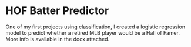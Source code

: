 # HOF Batter Predictor

One of my first projects using classification, I created a logistic regression model to predict whether a retired MLB player would be a Hall of Famer. More info is available in the docx attached.
